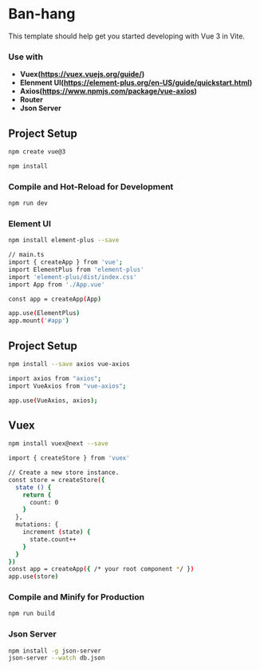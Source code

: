 # Ban-hang

This template should help get you started developing with Vue 3 in Vite.

### Use with

- **Vuex(https://vuex.vuejs.org/guide/)**
- **Elenment UI(https://element-plus.org/en-US/guide/quickstart.html)**
- **Axios(https://www.npmjs.com/package/vue-axios)**
- **Router**
- **Json Server**
## Project Setup
```sh
npm create vue@3
```

```sh
npm install
```

### Compile and Hot-Reload for Development

```sh
npm run dev
```

### Element UI

```sh
npm install element-plus --save
```
```sh
// main.ts
import { createApp } from 'vue';
import ElementPlus from 'element-plus'
import 'element-plus/dist/index.css'
import App from './App.vue'

const app = createApp(App)

app.use(ElementPlus)
app.mount('#app')   
```

## Project Setup
```sh
npm install --save axios vue-axios
```
```sh
import axios from "axios";
import VueAxios from "vue-axios";

app.use(VueAxios, axios);
```

## Vuex
```sh
npm install vuex@next --save
```
```sh
import { createStore } from 'vuex'

// Create a new store instance.
const store = createStore({
  state () {
    return {
      count: 0
    }
  },
  mutations: {
    increment (state) {
      state.count++
    }
  }
})
const app = createApp({ /* your root component */ })
app.use(store)
```

### Compile and Minify for Production

```sh
npm run build
```

### Json Server

```sh
npm install -g json-server
json-server --watch db.json
```


